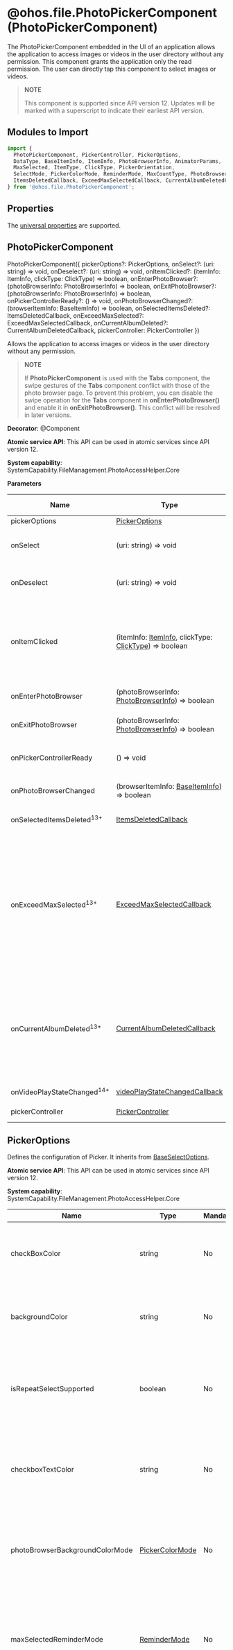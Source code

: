 # @ohos.file.PhotoPickerComponent (PhotoPickerComponent)

The PhotoPickerComponent embedded in the UI of an application allows the application to access images or videos in the user directory without any permission. This component grants the application only the read permission.
The user can directly tap this component to select images or videos.

> **NOTE**
>
> This component is supported since API version 12. Updates will be marked with a superscript to indicate their earliest API version.

## Modules to Import

```ts
import {
  PhotoPickerComponent, PickerController, PickerOptions,
  DataType, BaseItemInfo, ItemInfo, PhotoBrowserInfo, AnimatorParams,
  MaxSelected, ItemType, ClickType, PickerOrientation,
  SelectMode, PickerColorMode, ReminderMode, MaxCountType, PhotoBrowserRange, PhotoBrowserUIElement,
  ItemsDeletedCallback, ExceedMaxSelectedCallback, CurrentAlbumDeletedCallback
} from '@ohos.file.PhotoPickerComponent';
```

## Properties

The [universal properties](../apis-arkui/arkui-ts/ts-component-general-attributes.md) are supported.

## PhotoPickerComponent

PhotoPickerComponent({
  pickerOptions?: PickerOptions,
  onSelect?: (uri: string) => void,
  onDeselect?: (uri: string) => void,
  onItemClicked?: (itemInfo: ItemInfo, clickType: ClickType) => boolean,
  onEnterPhotoBrowser?: (photoBrowserInfo: PhotoBrowserInfo) => boolean,
  onExitPhotoBrowser?: (photoBrowserInfo: PhotoBrowserInfo) => boolean,
  onPickerControllerReady?: () => void,
  onPhotoBrowserChanged?: (browserItemInfo: BaseItemInfo) => boolean,
  onSelectedItemsDeleted?: ItemsDeletedCallback,
  onExceedMaxSelected?: ExceedMaxSelectedCallback,
  onCurrentAlbumDeleted?: CurrentAlbumDeletedCallback,
  pickerController: PickerController
})

Allows the application to access images or videos in the user directory without any permission.

> **NOTE**
> 
>If **PhotoPickerComponent** is used with the **Tabs** component, the swipe gestures of the **Tabs** component conflict with those of the photo browser page. To prevent this problem, you can disable the swipe operation for the **Tabs** component in **onEnterPhotoBrowser()** and enable it in **onExitPhotoBrowser()**. This conflict will be resolved in later versions.

**Decorator**: @Component

**Atomic service API**: This API can be used in atomic services since API version 12.

**System capability**: SystemCapability.FileManagement.PhotoAccessHelper.Core

**Parameters**

| Name                     | Type                                                                              | Mandatory | Decorator Description     | Description                                                                                                                                                                                                                                                                                                                                                           |
|-------------------------|----------------------------------------------------------------------------------|-----|------------|-----------------------------------------------------------------------------------------------------------------------------------------------------------------------------------------------------------------------------------------------------------------------------------------------------------------------------------------------------------------|
| pickerOptions           | [PickerOptions](#pickeroptions)                                                  | No  | - | Configuration of Picker.                                                                                                                                                                                                                                                                                                                                                    |
| onSelect                | (uri: string) => void                                                            | No  | - | Callback to be invoked when an image is selected by using **PhotoPickerComponent**. This callback returns the URI of the image selected to the application.                                                                                                                                                                                                                                                                                                                           |
| onDeselect              | (uri: string) => void                                                            | No  | - | Callback to be invoked when an image is deselected by using **PhotoPickerComponent**. This callback returns the URI of the image deselected to the application.                                                                                                                                                                                                                                                                                                                     |
| onItemClicked           | (itemInfo: [ItemInfo](#iteminfo), clickType: [ClickType](#clicktype)) => boolean | No  | - | Callback to be invoked when an item in a **PhotoPickerComponent** is clicked.<br>For an image (thumbnail item), if **true** is returned, the image is selected. Otherwise, the image is not selected and the URI is not granted with the permission. For a camera item, if **true** is returned, the system camera is started. Otherwise, the camera is not started and the application handles the request.                                                                                                                                                                                                                                           |
| onEnterPhotoBrowser     | (photoBrowserInfo: [PhotoBrowserInfo](#photobrowserinfo)) => boolean             | No  | - | Callback to be invoked when the photo browser page is displayed. The callback returns photo browser information to the application.                                                                                                                                                                                                                                                                                                                                    |
| onExitPhotoBrowser      | (photoBrowserInfo: [PhotoBrowserInfo](#photobrowserinfo)) => boolean             | No  | - | Callback to be invoked when the photo browser page exits. The callback returns photo browser information to the application.                                                                                                                                                                                                                                                                                                                                      |
| onPickerControllerReady | () => void                                                                       | No  | - | Callback to be invoked when **pickerController** is available.<br>The **PickerController** APIs can be called only after this callback is invoked.                                                                                                                                                                                                                                                                                              |
| onPhotoBrowserChanged   | (browserItemInfo: [BaseItemInfo](#baseiteminfo)) => boolean                      | No  | - | Callback to be invoked when the photo browser page is swiped left or right. The callback returns photo browser information to the application.                                                                                                                                                                                                                                                                                                                                    |
| onSelectedItemsDeleted<sup>13+</sup>  | [ItemsDeletedCallback](#itemsdeletedcallback13)                                  | No  | - | Callback to be invoked when the selected items are deleted. This callback returns information about the deleted items to the application.                                                                                                                                                                                                                                                                                                                             |
| onExceedMaxSelected<sup>13+</sup>     | [ExceedMaxSelectedCallback](#exceedmaxselectedcallback13)                          | No  | - | Callback to be invoked when the number of selected media assets exceeds the limit (maximum number of selected images, selected videos, or selected items).<br>- If the number of selected images reaches the maximum but does not reach the maximum count of selected items, **exceedMaxCountType** in the callback is [MaxCountType](#maxcounttype).PHOTO_MAX_COUNT.<br>- If the number of selected videos reaches the maximum but does not reach the maximum count of selected items, **exceedMaxCountType** in the callback is [MaxCountType](#maxcounttype).VIDEO_MAX_COUNT.<br>- If the number of selected media assets reaches the maximum count of selected items, **exceedMaxCountType** in the callback is [MaxCountType](#maxcounttype).TOTAL_MAX_COUNT.|
| onCurrentAlbumDeleted<sup>13+</sup>   | [CurrentAlbumDeletedCallback](#currentalbumdeletedcallback13)                    | No  | - | Callback to be invoked when the current album is deleted.<br>The album is specified by **currentAlbumUri** in pickerContorller.[setData](#setdata)([DataType](#datatype).SET_ALBUM_URI, currentAlbumUri).<br>To refresh the grid page to display the default album after the current album is deleted, you can set the title bar name to the default album name, for example, **Photos and videos**, **Photos**, or **Videos**, and call pickerContorller.[setData](#setdata)([DataType](#datatype).SET_ALBUM_URI, '') with an empty string.                                 |
| onVideoPlayStateChanged<sup>14+</sup>   | [videoPlayStateChangedCallback](#videoplaystatechangedcallback14)                    | No  | - | Callback to be invoked when the video playback state on a photo browser page changes.                                 |
| pickerController        | [PickerController](#pickercontroller)                                            | No  | @ObjectLink | Instance used to send data to the **PhotoPickerComponent**.                                                                                                                                                                                                                                                                                                                            |

## PickerOptions

Defines the configuration of Picker. It inherits from [BaseSelectOptions](js-apis-photoAccessHelper.md#baseselectoptions12).

 

**Atomic service API**: This API can be used in atomic services since API version 12.

**System capability**: SystemCapability.FileManagement.PhotoAccessHelper.Core

| Name                             | Type                                     | Mandatory | Description                                                                      |
|---------------------------------|-----------------------------------------|-----|--------------------------------------------------------------------------|
| checkBoxColor                   | string                                  | No  | Background color of the check box. The value is an 8-digit hexadecimal color code.                                                  |
| backgroundColor                 | string                                  | No  | Background color of the Picker grid page. The value is an 8-digit hexadecimal color code.                                            |
| isRepeatSelectSupported         | boolean                                 | No  | Whether to support repeat selection of a single image. The value **true** means a single image can be repeatedly selected.                                                  |
| checkboxTextColor               | string                                  | No  | Text color in the check box. The value is an 8-digit hexadecimal color code. (This capability is not supported currently.)                                       |
| photoBrowserBackgroundColorMode | [PickerColorMode](#pickercolormode)     | No  | Background color of the photo browser page. The options are **AUTO**, **LIGHT**, and **DARK**. The default value is **AUTO**.                                       |
| maxSelectedReminderMode         | [ReminderMode](#remindermode)           | No  | Mode of the reminder when the number of selected items reaches the maximum. The options are **NONE**, **TOAST**, and **MASK**. The default value **TOAST**.                        |
| orientation                     | [PickerOrientation](#pickerorientation) | No  | Sliding preview direction of the grid page. The options are **HORIZONTAL** and **VERTICAL**. The default value is **VERTICAL**. (This capability is not supported currently.)                                |
| selectMode                      | [SelectMode](#selectmode)               | No  | Select mode, which can be **SINGLE_SELECT** or **MULTI_SELECT**. The default value is **MULTI_SELECT**.                                                     |
| maxPhotoSelectNumber            | number                                  | No  | Maximum number of images that can be selected. The maximum value is **500**, which is limited by **MaxSelected**.                                          |
| maxVideoSelectNumber            | number                                  | No  | Maximum number of videos that can be selected. The maximum value is **500**, which is limited by **MaxSelected**.                                          |
| isSlidingSelectionSupported<sup>13+</sup>     | boolean                                 | No  | Whether to support sliding selection (selecting multiple items by sliding finger across the screen). It is not supported by default. This parameter is not available for repeat selection.                                           |
| photoBrowserCheckboxPosition<sup>13+</sup>    | [number, number]                        | No  | Position of the check box on the photo browser page. The first parameter specifies the offset in the X direction, and the second parameter specifies the offset in the Y direction. The value range is 0-1, which indicates the offset (from 0% to 100%) to the upper left corner of the component.|
| gridMargin<sup>14+</sup>        | [Margin](../../reference/apis-arkui/arkui-ts/ts-universal-attributes-size.md#margin)                        | No  | Margin of the component on a grid page.|
| photoBrowserMargin<sup>14+</sup>    | [Margin](../../reference/apis-arkui/arkui-ts/ts-universal-attributes-size.md#margin)                        | No  | Margin of the component on a photo browser page.|

## ItemsDeletedCallback<sup>13+</sup>

type ItemsDeletedCallback = (baseItemInfos: Array&lt;BaseItemInfo&gt;) => void

Called when the selected items are deleted.

**Atomic service API**: This API can be used in atomic services since API version 13.

**System capability**: SystemCapability.FileManagement.PhotoAccessHelper.Core

**Parameters**

| Name| Type                                        | Mandatory| Description      |
| -------- |--------------------------------------------| -------- |----------|
| baseItemInfos | Array&lt;[BaseItemInfo](#baseiteminfo)&gt; | Yes| Basic information about the selected items.|

## ExceedMaxSelectedCallback<sup>13+</sup>

type ExceedMaxSelectedCallback = (exceedMaxCountType: MaxCountType) => void

Called when items are selected after the maximum count has been reached.

**Atomic service API**: This API can be used in atomic services since API version 13.

**System capability**: SystemCapability.FileManagement.PhotoAccessHelper.Core

**Parameters**

| Name| Type                           | Mandatory| Description                                          |
| -------- |-------------------------------| -------- |----------------------------------------------|
| exceedMaxCountType | [MaxCountType](#maxcounttype) | Yes| Type of the maximum count that has been reached. It can be the maximum count of selected images, maximum count of selected videos, or maximum count of selected images and videos.|

## CurrentAlbumDeletedCallback<sup>13+</sup>

type CurrentAlbumDeletedCallback = () => void

Called when the current album is deleted.

**Atomic service API**: This API can be used in atomic services since API version 13.

**System capability**: SystemCapability.FileManagement.PhotoAccessHelper.Core

## videoPlayStateChangedCallback<sup>14+</sup>

type videoPlayStateChangedCallback = (state: VideoPlayerState) => void

Callback to be invoked when the video playback state on a photo browser page changes.

**Atomic service API**: This API can be used in atomic services since API version 14.

**System capability**: SystemCapability.FileManagement.PhotoAccessHelper.Core

## PickerController

Defines an instance used to send data to the **PhotoPickerComponent**.

**Decorator Type**: @Observed

**Atomic service API**: This API can be used in atomic services since API version 12.

**System capability**: SystemCapability.FileManagement.PhotoAccessHelper.Core

### setData

setData(dataType: DataType, data: Object): void

Sends data of the specified type to **PhotoPickerComponent**.

**Atomic service API**: This API can be used in atomic services since API version 12.

**System capability**: SystemCapability.FileManagement.PhotoAccessHelper.Core

**Parameters**

|  Name       | Type                                   | Mandatory | Description |
| ------------------------- | ------------------ | ----- | --------------- |
| dataType | [DataType](#datatype) | Yes| Type of the data to send.|
| data | Object | Yes| Data to send.| 

### setMaxSelected

setMaxSelected(maxSelected: MaxSelected): void

Sets the maximum number of images, videos, or images and videos that can be selected on a real-time basis.

**Atomic service API**: This API can be used in atomic services since API version 12.

**System capability**: SystemCapability.FileManagement.PhotoAccessHelper.Core

**Parameters**

|  Name       | Type                                   | Mandatory | Description    |
| ------------------------- | ------------------ | ----- | --------------- |
| maxSelected | [MaxSelected](#maxselected) | Yes| Maximum number of media assets that can be selected at a time.|

### setPhotoBrowserItem

setPhotoBrowserItem(uri: string, photoBrowserRange?: PhotoBrowserRange): void

Switches from the **PhotoPickerComponent** to the photo browser page or from the photo browser page to the image to be viewed.

**Atomic service API**: This API can be used in atomic services since API version 12.

**System capability**: SystemCapability.FileManagement.PhotoAccessHelper.Core

**Parameters**

|  Name       | Type                                   | Mandatory | Description |
| ------------------------- | ------------------ | ----- | --------------- |
| uri | string | Yes| URI of the image to view. Only the images selected by the user are supported.|
| photoBrowserRange | [PhotoBrowserRange](#photobrowserrange) | No| View range on the photo browser page. The value can be **ALL** or **SELECTED_ONLY**. The default value is **ALL**, which means to view all images and videos.| 

### exitPhotoBrowser<sup>13+</sup>

exitPhotoBrowser(): void

Exits the photo browser page.

**Atomic service API**: This API can be used in atomic services since API version 13.

**System capability**: SystemCapability.FileManagement.PhotoAccessHelper.Core

### setPhotoBrowserUIElementVisibility<sup>13+</sup>

setPhotoBrowserUIElementVisibility(elements: Array&lt;PhotoBrowserUIElement&gt;, isVisible: boolean): void

Sets whether other UI elements are visible on the photo browser page. By default, other UI elements are visible.

**Atomic service API**: This API can be used in atomic services since API version 13.

**System capability**: SystemCapability.FileManagement.PhotoAccessHelper.Core

**Parameters**

| Name        | Type                                                            | Mandatory | Description               |
|-------------|----------------------------------------------------------------| ----- |-------------------|
| elements    | Array&lt;[PhotoBrowserUIElement](#photobrowseruielement13)&gt; | Yes| Other UI elements on the photo browser page.|
| isVisible | boolean                                                        | Yes| Whether the specified UI elements are visible.            |

### replacePhotoPickerPreview<sup>15+</sup>

replacePhotoPickerPreview(originalUri: string, newUri: string, callback: AsyncCallback&lt;void&gt;): void

Replaces the image selected by the user in the **PhotoPickerComponent** with the image edited by the application.

**Atomic service API**: This API can be used in atomic services since API version 15.

**System capability**: SystemCapability.FileManagement.PhotoAccessHelper.Core

**Parameters**

| Name        | Type                    |     Mandatory    | Description               |
|-------------|----------------------------| -------------- |-------------------|
| originalUri     | string  | Yes| URI of the original image, which will be replaced.|
| newUri  | boolean   | Yes| URI of the new image. The new image is temporarily stored in the application sandbox path. Therefore, this URI specifies a directory in the application sandbox path.     |
| callback   | AsyncCallback&lt;void&gt;   | Yes| Callback invoked when image replacement is complete.     |

### saveTrustedPhotoAssets<sup>15+</sup>

saveTrustedPhotoAssets(trustedUris: Array&lt;string&gt;, callback: AsyncCallback&lt;Array&lt;string&gt;&gt;, configs?: Array&lt;photoAccessHelper.PhotoCreationConfig&gt;, saveMode?: SaveMode): void

Saves files in a URI list. Generally, this API is used together with [replacePhotoPickerPreview](#replacephotopickerpreview15) to save the new images or videos in the application sandbox path to Gallery.

**Atomic service API**: This API can be used in atomic services since API version 15.

**System capability**: SystemCapability.FileManagement.PhotoAccessHelper.Core

**Parameters**

| Name        | Type                                                            | Mandatory | Description               |
|-------------|----------------------------------------------------------------| ----- |-------------------|
| trustedUris     | Array&lt;string&gt; | Yes| URIs of the images or videos in the application sandbox path. Generally, **trustedUris** comes from **newUri** of new images generated by [replacePhotoPickerPreview](#replacephotopickerpreview15).|
| callback  | AsyncCallback&lt;Array&lt;string&gt;&gt;          | Yes| URIs of the new files in Gallery.            |
| configs | Array&lt;[photoAccessHelper.PhotoCreationConfig](js-apis-photoAccessHelper.md#photocreationconfig12)&gt;          | No| Configuration parameters corresponding to the original files.            |
| saveMode | [SaveMode](#savemode15)           | No| Mode for saving the files.            |

## BaseItemInfo

Represents basic image and video information.

**Atomic service API**: This API can be used in atomic services since API version 12.

**System capability**: SystemCapability.FileManagement.PhotoAccessHelper.Core

| Name    | Type   | Mandatory | Description                                               |
|----------|--------|-----|---------------------------------------------------|
| uri      | string                | No  | Image or video URI. This parameter is mandatory when **itemType** is **THUMBNAIL**. Otherwise, it is left empty.           |
| mimeType | string                | No  | MIME type of the image or video. This parameter is mandatory when **itemType** is **THUMBNAIL**. Otherwise, it is left empty.      |
| width    | number                | No  | Width of the image or video, in pixels. This parameter is mandatory when **itemType** is **THUMBNAIL**. Otherwise, it is left empty.      |
| height   | number                | No  | Height of the image or video, in pixels. This parameter is mandatory when **itemType** is **THUMBNAIL**. Otherwise, it is left empty.      |
| size     | number                | No  | Size of the image or video, in kilobytes. This parameter is mandatory when **itemType** is **THUMBNAIL**. Otherwise, it is left empty.    |
| duration   | number                | No  | Video duration, in ms. This parameter is mandatory when **itemType** is **THUMBNAIL**. Otherwise, it is left empty.<br>The value **-1** indicates an image.|

## ItemInfo

Represents image and video information. It inherits from **BaseItemInfo** and contains only the parameter **itemType**.

 

**Atomic service API**: This API can be used in atomic services since API version 12.

**System capability**: SystemCapability.FileManagement.PhotoAccessHelper.Core

| Name    | Type   | Mandatory | Description                                               |
|----------|--------|-----|---------------------------------------------------|
| itemType | [ItemType](#itemtype) | No  | Type of the item, which can be **THUMBNAIL** or **CAMERA**.                     |

## PhotoBrowserInfo

Represents information about the photo browser page.

**Atomic service API**: This API can be used in atomic services since API version 12.

**System capability**: SystemCapability.FileManagement.PhotoAccessHelper.Core

| Name    | Type   | Mandatory | Description    |
|----------|--------|-----|---------|
| animatorParams | [AnimatorParams](#animatorparams) | No  | Animation for entering or exiting the photo browser page.|

## AnimatorParams

Animation parameters for entering or exiting the photo browser page.

**Atomic service API**: This API can be used in atomic services since API version 12.

**System capability**: SystemCapability.FileManagement.PhotoAccessHelper.Core

| Name    | Type   | Mandatory | Description          |
|----------|--------|-----|--------------|
| duration | number  | No           | Animation duration, in ms.|
| curve      | [Curve](../apis-arkui/js-apis-curve.md#curve) &verbar; [ICurve](../apis-arkui/js-apis-curve.md#icurve9) &verbar; string | No  | Animation curve.       |

## MaxSelected

Represents the maximum number of media assets that can be selected at a time.

**Atomic service API**: This API can be used in atomic services since API version 12.

**System capability**: SystemCapability.FileManagement.PhotoAccessHelper.Core

| Name    | Type   | Mandatory | Description    |
|----------|--------|-----|---------|
| data | Map&lt;[MaxCountType](#maxcounttype), number&gt; | No            | Maximum number of media assets (images, videos, or both) that can be selected at a time.|

## DataType

Enumerates the types of data sent from **PickerController** to the **PhotoPickerComponent**.

**Atomic service API**: This API can be used in atomic services since API version 12.

**System capability**: SystemCapability.FileManagement.PhotoAccessHelper.Core

| Name               | Value  | Description                                                                                                                |
|-------------------|-----|--------------------------------------------------------------------------------------------------------------------|
| SET_SELECTED_URIS | 1   | Send a list of selected items to instruct the **PhotoPickerComponent** to refresh the selection status. A string array needs to be passed in.<br>For example, after an image is deleted from an application's page, the application calls **setData()** to notify the **PhotoPickerComponent** of the remaining selected items. Then, the **PhotoPickerComponent** refreshes the check box status.|
| SET_ALBUM_URI | 2   | Maximum number of images, videos, and total media assets that can be selected.|

## ItemType

Enumerates the types of the item clicked.

**Atomic service API**: This API can be used in atomic services since API version 12.

**System capability**: SystemCapability.FileManagement.PhotoAccessHelper.Core

| Name               | Value  | Description        |
|-------------------|-----|------------|
| THUMBNAIL | 0   | Image or video (thumbnail).|
| CAMERA | 1   | Camera item.   |

## ClickType

Enumerates the click operation types.

**Atomic service API**: This API can be used in atomic services since API version 12.

**System capability**: SystemCapability.FileManagement.PhotoAccessHelper.Core

| Name               | Value  | Description                    |
|-------------------|-----|------------------------|
| SELECTED | 0   | Select (select an image or click a camera item).|
| DESELECTED | 1   | Deselect (deselect an image).      |

## PickerOrientation

Enumerates the sliding preview directions of the Picker grid page. (This capability is not supported currently.)

**Atomic service API**: This API can be used in atomic services since API version 12.

**System capability**: SystemCapability.FileManagement.PhotoAccessHelper.Core

| Name               | Value  | Description   |
|-------------------|-----|-------|
| VERTICAL | 0   | Vertical direction.|
| HORIZONTAL | 1   | Horizontal direction.|

## SelectMode

Enumerates the select modes.

**Atomic service API**: This API can be used in atomic services since API version 12.

**System capability**: SystemCapability.FileManagement.PhotoAccessHelper.Core

| Name               | Value  | Description   |
|-------------------|-----|-------|
| SINGLE_SELECT | 0   | Select a single option.|
| MULTI_SELECT | 1   | Select multiple options.|

## PickerColorMode

Enumerates the Picker color modes.

**Atomic service API**: This API can be used in atomic services since API version 12.

**System capability**: SystemCapability.FileManagement.PhotoAccessHelper.Core

| Name               | Value  | Description   |
|-------------------|-----|-------|
| AUTO | 0   | Same with the system.|
| LIGHT | 1   | Light mode.|
| DARK | 2   | Dark mode.|

## ReminderMode

Enumerates the types of the reminder when the number of selected items reaches the maximum.

**Atomic service API**: This API can be used in atomic services since API version 12.

**System capability**: SystemCapability.FileManagement.PhotoAccessHelper.Core

| Name               | Value  | Description       |
|-------------------|-----|-----------|
| NONE | 0   | No reminder.     |
| TOAST | 1   | Toast message.|
| MASK | 2   | Grayed-out hint.    |

## MaxCountType

Enumerates the types of the maximum count.

**Atomic service API**: This API can be used in atomic services since API version 12.

**System capability**: SystemCapability.FileManagement.PhotoAccessHelper.Core

| Name               | Value  | Description                       |
|-------------------|-----|---------------------------|
| TOTAL_MAX_COUNT | 0   | Total number of media assets (images and videos) that can be selected.                |
| PHOTO_MAX_COUNT | 1   | Total number of images that can be selected. The value cannot be greater than **Total_MAX_Count**.|
| VIDEO_MAX_COUNT | 2   | Total number of videos that can be selected. The value cannot be greater than **Total_MAX_Count**.|

## PhotoBrowserRange

Enumerates the view range on the photo browser page.

**Atomic service API**: This API can be used in atomic services since API version 12.

**System capability**: SystemCapability.FileManagement.PhotoAccessHelper.Core

| Name               | Value  | Description                       |
|-------------------|-----|---------------------------|
| ALL | 0   | View all images and videos.                |
| SELECTED_ONLY | 1   | View selected images and videos only.|

## PhotoBrowserUIElement<sup>13+</sup>

Represents other UI elements except the image preview component on the photo browser page.

**Atomic service API**: This API can be used in atomic services since API version 13.

**System capability**: SystemCapability.FileManagement.PhotoAccessHelper.Core

| Name         | Value  | Description      |
|-------------|-----|----------|
| CHECKBOX    | 0   | Check box on the photo browser page. |
| BACK_BUTTON | 1   | **Back** button on the photo browser page.|

## SaveMode<sup>15+</sup>

Enumerates the modes for saving images or videos.

**Atomic service API**: This API can be used in atomic services since API version 15.

**System capability**: SystemCapability.FileManagement.PhotoAccessHelper.Core

| Name         | Value  | Description      |
|-------------|-----|----------|
| SAVE_AS     | 0   | Saves the image or video as a new one. |
| OVERWRITE  | 1   | Replaces the original image or video. After the replacements, you can roll back the saved content in Gallery to restore the original image or video.|

## VideoPlayerState<sup>14+</sup>

Enumerates the video playback states.

**Atomic service API**: This API can be used in atomic services since API version 14.

**System capability**: SystemCapability.FileManagement.PhotoAccessHelper.Core

| Name               | Value  | Description                       |
|-------------------|-----|---------------------------|
| PLAYING | 0   | The video is being played.                |
| PAUSED | 1   | Video playback is paused.|
| STOPPED | 2   | Video playback is stopped.|
| SEEK_START | 3   | Started dragging the progress bar.|
| SEEK_FINSH | 4   | Finished dragging the progress bar.|

## Example

```ts
// xxx.ets
import {
  PhotoPickerComponent,
  PickerController,
  PickerOptions,
  DataType,
  BaseItemInfo,
  ItemInfo,
  PhotoBrowserInfo,
  AnimatorParams,
  MaxSelected,
  ItemType,
  ClickType,
  PickerOrientation,
  SelectMode,
  PickerColorMode,
  ReminderMode,
  MaxCountType,
  PhotoBrowserRange,
  PhotoBrowserUIElement,
  ItemsDeletedCallback,
  ExceedMaxSelectedCallback,
  CurrentAlbumDeletedCallback,
  videoPlayStateChangedCallback
} from '@ohos.file.PhotoPickerComponent';
import photoAccessHelper from '@ohos.file.photoAccessHelper';

@Entry
@Component
struct PickerDemo {
  pickerOptions: PickerOptions = new PickerOptions();
  @State pickerController: PickerController = new PickerController();
  @State selectUris: Array<string> = new Array<string>();
  @State currentUri: string = '';
  @State isBrowserShow: boolean = false;
  private selectedItemsDeletedCallback: ItemsDeletedCallback =
    (baseItemInfos: Array<BaseItemInfo>) => this.onSelectedItemsDeleted(baseItemInfos);
  private exceedMaxSelectedCallback: ExceedMaxSelectedCallback =
    (exceedMaxCountType: MaxCountType) => this.onExceedMaxSelected(exceedMaxCountType);
  private currentAlbumDeletedCallback: CurrentAlbumDeletedCallback = () => this.onCurrentAlbumDeleted();
  private videoPlayStateChangedCallback: videoPlayStateChangedCallback = () => this.videoPlayStateChanged();

  aboutToAppear() {
    this.pickerOptions.MIMEType = photoAccessHelper.PhotoViewMIMETypes.IMAGE_VIDEO_TYPE;
    this.pickerOptions.maxSelectNumber = 5;
    this.pickerOptions.isSearchSupported = false;
    this.pickerOptions.isPhotoTakingSupported = false;
    this.pickerOptions.photoBrowserCheckboxPosition = [0.5, 0.5];
    // Other attributes
  }

  private onSelect(uri: string): void {
    // Add
    if (uri) {
      this.selectUris.push(uri);
    }
  }

  private onDeselect(uri: string): void {
    // Remove
    if (uri) {
      this.selectUris = this.selectUris.filter((item: string) => {
        return item != uri;
      })
    }
  }

  private onItemClicked(itemInfo: ItemInfo, clickType: ClickType): boolean {
    if (!itemInfo) {
      return false;
    }
    let type: ItemType | undefined = itemInfo.itemType;
    let uri: string | undefined = itemInfo.uri;
    if (type === ItemType.CAMERA) {
      // Click a camera item.
      return true; // If true is returned, the system camera is started. If false is returned, the app processes its services.
    } else {
      if (clickType === ClickType.SELECTED) {
        // The application processes its services.
        if (uri) {
          this.selectUris.push(uri);
          this.pickerOptions.preselectedUris = [...this.selectUris];
        }
        return true; // If true is returned, the check box is selected. Otherwise, the check box is not selected.
      } else {
        if (uri) {
          this.selectUris = this.selectUris.filter((item: string) => {
            return item != uri;
          });
          this.pickerOptions.preselectedUris = [...this.selectUris];
        }
      }
      return true;
    }
  }

  private onEnterPhotoBrowser(photoBrowserInfo: PhotoBrowserInfo): boolean {
    // Callback to be invoked when the photo browser page is displayed.
    this.isBrowserShow = true;
    return true;
  }

  private onExitPhotoBrowser(photoBrowserInfo: PhotoBrowserInfo): boolean {
    // Callback to be invoked when the photo browser page is closed.
    this.isBrowserShow = false;
    return true;
  }

  private onPickerControllerReady(): void {
    // After the callback is called, pickerController APIs can be called to send data to Picker. Before the callback is called, pickerController APIs do not take effect.
    let elements: number[] = [PhotoBrowserUIElement.BACK_BUTTON];
    this.pickerController.setPhotoBrowserUIElementVisibility(elements, false); // Hide the Back button on the photo browser page.
  }

  private onPhotoBrowserChanged(browserItemInfo: BaseItemInfo): boolean {
    // Callback to be invoked when the photo browser is swiped left or right.
    this.currentUri = browserItemInfo.uri ?? '';
    return true;
  }

  private onSelectedItemsDeleted(baseItemInfos: Array<BaseItemInfo>): void {
    // Callback to be invoked when the selected image is deleted.
  }

  private onExceedMaxSelected(exceedMaxCountType: MaxCountType): void {
    // Callback to be invoked when the number of selected items exceeds the maximum.
  }

  private onCurrentAlbumDeleted(): void {
    // Callback to be invoked when the current album is deleted.
  }

  private videoPlayStateChanged(stata: videoPlayerState): void {
    // Called when the video playback state changes.
  }
  build() {
    Flex({
      direction: FlexDirection.Column,
      justifyContent: FlexAlign.Center,
      alignItems: ItemAlign.Center
    }) {
      Column() {
        if (this.isBrowserShow) {
          // Back button of the application on the photo browser page.
          Row() {
            Button("Exit photo browser page").width('33%').height('8%').onClick(() => {
              this.pickerController.exitPhotoBrowser();
            })
          }.margin({ bottom: 20 })
        }

        PhotoPickerComponent({
          pickerOptions: this.pickerOptions,
          // onSelect: (uri: string): void => this.onSelect(uri),
          // onDeselect: (uri: string): void => this.onDeselect(uri),
          onItemClicked: (itemInfo: ItemInfo, clickType: ClickType): boolean => this.onItemClicked(itemInfo,
            clickType), // This API can replace the preceding two APIs.
          onEnterPhotoBrowser: (photoBrowserInfo: PhotoBrowserInfo): boolean => this.onEnterPhotoBrowser(photoBrowserInfo),
          onExitPhotoBrowser: (photoBrowserInfo: PhotoBrowserInfo): boolean => this.onExitPhotoBrowser(photoBrowserInfo),
          onPickerControllerReady: (): void => this.onPickerControllerReady(),
          onPhotoBrowserChanged: (browserItemInfo: BaseItemInfo): boolean => this.onPhotoBrowserChanged(browserItemInfo),
          onSelectedItemsDeleted: this.selectedItemsDeletedCallback,
          onExceedMaxSelected: this.exceedMaxSelectedCallback,
          onCurrentAlbumDeleted: this.currentAlbumDeletedCallback,
          onVideoPlayStateChanged: this.videoPlayStateChangedCallback,
          pickerController: this.pickerController,
        }).height('60%').width('100%')

        // Simulate the selection bar at the bottom of the application.
        if (this.isBrowserShow) {
          Row() {
            ForEach(this.selectUris, (uri: string) => {
              if (uri === this.currentUri) {
                Image(uri)
                  .height('10%')
                  .width('10%')
                  .onClick(() => {
                  })
                  .borderWidth(1)
                  .borderColor('red')
              } else {
                Image(uri).height('10%').width('10%').onClick(() => {
                  this.pickerController.setData(DataType.SET_SELECTED_URIS, this.selectUris);
                  this.pickerController.setPhotoBrowserItem(uri, PhotoBrowserRange.ALL);
                })
              }
            }, (uri: string) => JSON.stringify(uri))
          }
        } else {
          Button('Preview').width('33%').height('5%').onClick(() => {
            if (this.selectUris.length > 0) {
              this.pickerController.setPhotoBrowserItem(this.selectUris[0], PhotoBrowserRange.SELECTED_ONLY);
            }
          })
        }
      }
    }
  }
}
```

 <!--no_check--> 